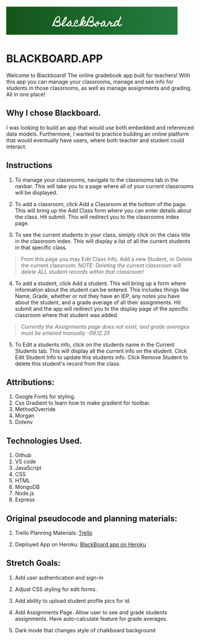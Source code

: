 ![blackboard_logo](./public/assets/blackboard_logo.png)



# **BLACKBOARD.APP**

Welcome to Blackboard! The online gradebook app built for teachers! With this app you can manage your classrooms, manage and see info for students in those classrooms, as well as manage assignments and grading. All in one place! 

## Why I chose Blackboard.

I was looking to build an app that would use both embedded and referenced data models. Furthermore, I wanted to practice building an online platform that would eventually have users, where both teacher and student could interact.



## Instructions

1. To manage your classrooms, navigate to the classrooms tab in the navbar. This will take you to
a page where all of your current classrooms will be displayed. 

2. To add a classroom, click Add a Classroom at the bottom of the page. This will bring up the Add Class form where you can enter details about the class. Hit submit. This will redirect you to
the classrooms index page.

3.  To see the current students in your class, simiply click on the class title in the classroom index. This will display a list of all the current students in that specific class.

>From this page you may Edit Class Info, Add a new Student, or Delete the current classroom. *NOTE:
Deleting the current classroom will delete ALL student records within that classroom!*

4. To add a student, click Add a student. This will bring up a form where information about the 
student can be entered. This includes things like Name, Grade, whether or not they have an IEP, any notes you have about the student, and a grade average of all their assignments. Hit submit and the app will redirect you to the display page of the specific classroom where that student was added. 

>*Currently the Assignments page does not exist, and grade averages must be entered manually -09.12.25*

5. To Edit a students info, click on the students name in the Current Students tab. This will display all the current info on the student. Click Edit Student Info to update this students info. Click Remove Student to delete this student's record from the class. 



## Attributions:
1. Google Fonts for styling. 
2. Css Gradient to learn how to make gradient for toolbar.
3. MethodOverride
4. Morgan
5. Dotenv


## Technologies Used.
1. Github
2. VS code
3. JavaScript
4. CSS
5. HTML
6. MongoDB
7. Node.js
8. Express



## Original pseudocode and planning materials:

1. Trello Planning Materials:
[Trello](https://trello.com/b/czKoqfwa/project-2-board)

2. Deployed App on Heroku:
[BlackBoard app on Heroku](https://blackboard-online-gradebook-8be634f6bd7a.herokuapp.com)




## Stretch Goals:

1. Add user authentication and sign-in

2. Adjust CSS styling for edit forms.

3. Add ability to upload student profile pics for id.

4. Add Assignments Page. Allow user to see and grade students assignments. Have auto-calculate
feature for grade averages. 

5. Dark mode that changes style of chalkboard background
